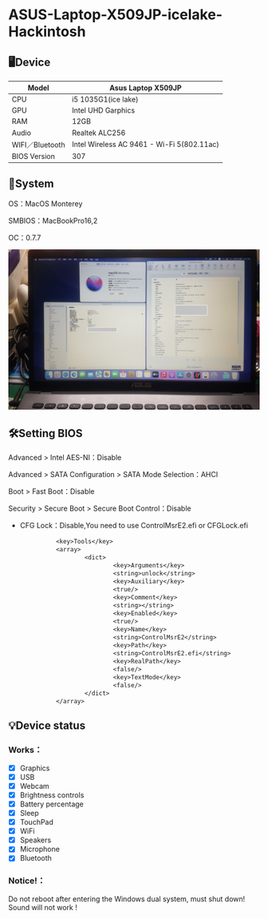 # ASUS-Laptop-X509JP-icelake-Hackintosh

## 🖥️Device
| Model | Asus Laptop X509JP |
|------------|-------------------------------|
| CPU | i5 1035G1(ice lake) |
| GPU | Intel UHD Garphics |
| RAM | 12GB |
| Audio | Realtek ALC256 |
| WIFI／Bluetooth | Intel Wireless AC 9461 - Wi-Fi 5(802.11ac) |
| BIOS Version | 307 |

## 📀System
OS：MacOS Monterey

SMBIOS：MacBookPro16,2

OC：0.7.7

![alt text](AUSU-Laptop-X509JP.jpg)

## 🛠️Setting BIOS
Advanced > Intel AES-NI：Disable

Advanced > SATA Configuration > SATA Mode Selection：AHCI

Boot > Fast Boot：Disable

Security > Secure Boot > Secure Boot Control：Disable

- CFG Lock：Disable,You need to use ControlMsrE2.efi or CFGLock.efi

                <key>Tools</key>
                <array>
                        <dict>
                                <key>Arguments</key>
                                <string>unlock</string>
                                <key>Auxiliary</key>
                                <true/>
                                <key>Comment</key>
                                <string></string>
                                <key>Enabled</key>
                                <true/>
                                <key>Name</key>
                                <string>ControlMsrE2</string>
                                <key>Path</key>
                                <string>ControlMsrE2.efi</string>
                                <key>RealPath</key>
                                <false/>
                                <key>TextMode</key>
                                <false/>
                        </dict>
                </array>
## 💡Device status
### Works：
- [x] Graphics
- [x] USB
- [x] Webcam
- [x] Brightness controls
- [x] Battery percentage
- [x] Sleep
- [x] TouchPad
- [x] WiFi
- [x] Speakers
- [x] Microphone
- [x] Bluetooth
### Notice!：
Do not reboot after entering the Windows dual system, must shut down! Sound will not work !
